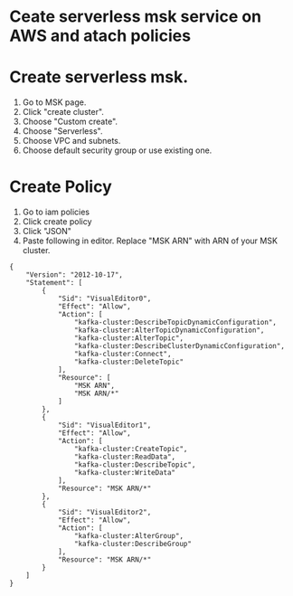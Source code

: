 # Ceate serverless msk service on AWS and atach policies

# Create  serverless msk.

1. Go to MSK page.
2. Click "create cluster".
3. Choose "Custom create".
4. Choose "Serverless".
5. Choose VPC and subnets.
6. Choose default security group or use existing one.

# Create Policy

1. Go to iam policies
2. Click create policy
3. Click "JSON"
4. Paste following in editor.  Replace "MSK ARN" with  ARN of your MSK cluster.

```
{
    "Version": "2012-10-17",
    "Statement": [
        {
            "Sid": "VisualEditor0",
            "Effect": "Allow",
            "Action": [
                "kafka-cluster:DescribeTopicDynamicConfiguration",
                "kafka-cluster:AlterTopicDynamicConfiguration",
                "kafka-cluster:AlterTopic",
                "kafka-cluster:DescribeClusterDynamicConfiguration",
                "kafka-cluster:Connect",
                "kafka-cluster:DeleteTopic"
            ],
            "Resource": [
                "MSK ARN",
                "MSK ARN/*"
            ]
        },
        {
            "Sid": "VisualEditor1",
            "Effect": "Allow",
            "Action": [
                "kafka-cluster:CreateTopic",
                "kafka-cluster:ReadData",
                "kafka-cluster:DescribeTopic",
                "kafka-cluster:WriteData"
            ],
            "Resource": "MSK ARN/*"
        },
        {
            "Sid": "VisualEditor2",
            "Effect": "Allow",
            "Action": [
                "kafka-cluster:AlterGroup",
                "kafka-cluster:DescribeGroup"
            ],
            "Resource": "MSK ARN/*"
        }
    ]
}
```
